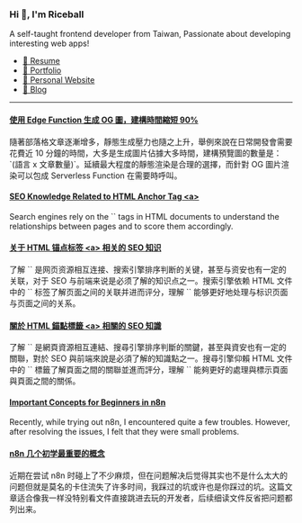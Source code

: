 <h3 >Hi 👋, I'm Riceball</h3>
<p>A self-taught frontend developer from Taiwan, Passionate about developing interesting web apps!</p>

- [📜 Resume](https://weweweb.pages.dev/en/resume/)
- [💼 Portfolio](https://weweweb.pages.dev/en/work/)
- [🏡 Personal Website](https://weweweb.pages.dev/en/)
- [📝 Blog](https://www.webdong.dev/en/)
---

<!--START_SECTION:feed-->
#### [使用 Edge Function 生成 OG 圖，建構時間縮短 90%](https:&#x2F;&#x2F;www.webdong.dev&#x2F;zh-tw&#x2F;post&#x2F;cloudflare-functions-og-image-generation&#x2F;) 
隨著部落格文章逐漸增多，靜態生成壓力也隨之上升，舉例來說在日常開發會需要花費近 10 分鐘的時間，大多是生成圖片佔據大多時間，建構預覽圖的數量是：&#x60;(語言 x 文章數量)&#x60;。延續最大程度的靜態渲染是合理的選擇，而針對 OG 圖片渲染可以包成 Serverless Function 在需要時呼叫。
#### [SEO Knowledge Related to HTML Anchor Tag &lt;a&gt;](https:&#x2F;&#x2F;www.webdong.dev&#x2F;en&#x2F;post&#x2F;anchor-tag-seo&#x2F;) 
Search engines rely on the &#x60;&#x60; tags in HTML documents to understand the relationships between pages and to score them accordingly.
#### [关于 HTML 锚点标签 &lt;a&gt; 相关的 SEO 知识](https:&#x2F;&#x2F;www.webdong.dev&#x2F;zh-cn&#x2F;post&#x2F;anchor-tag-seo&#x2F;) 
了解 &#x60;&#x60; 是网页资源相互连接、搜索引擎排序判断的关键，甚至与资安也有一定的关联，对于 SEO 与前端来说是必须了解的知识点之一。搜索引擎依赖 HTML 文件中的 &#x60;&#x60; 标签了解页面之间的关联并进而评分，理解 &#x60;&#x60; 能够更好地处理与标识页面与页面之间的关系。
#### [關於 HTML 錨點標籤 &lt;a&gt; 相關的 SEO 知識](https:&#x2F;&#x2F;www.webdong.dev&#x2F;zh-tw&#x2F;post&#x2F;anchor-tag-seo&#x2F;) 
了解 &#x60;&#x60; 是網頁資源相互連結、搜尋引擎排序判斷的關鍵，甚至與資安也有一定的關聯，對於 SEO 與前端來說是必須了解的知識點之一。搜尋引擎仰賴 HTML 文件中的 &#x60;&#x60; 標籤了解頁面之間的關聯並進而評分，理解 &#x60;&#x60; 能夠更好的處理與標示頁面與頁面之間的關係。
#### [Important Concepts for Beginners in n8n](https:&#x2F;&#x2F;www.webdong.dev&#x2F;en&#x2F;post&#x2F;n8n-important-concepts&#x2F;) 
Recently, while trying out n8n, I encountered quite a few troubles. However, after resolving the issues, I felt that they were small problems.
#### [n8n 几个初学最重要的概念](https:&#x2F;&#x2F;www.webdong.dev&#x2F;zh-cn&#x2F;post&#x2F;n8n-important-concepts&#x2F;) 
近期在尝试 n8n 时碰上了不少麻烦，但在问题解决后觉得其实也不是什么太大的问题但就是莫名的卡住流失了许多时间，我踩过的坑或许也是你踩过的坑。这篇文章适合像我一样没特别看文件直接跳进去玩的开发者，后续细读文件反省把问题都列出来。
<!--END_SECTION:feed-->

